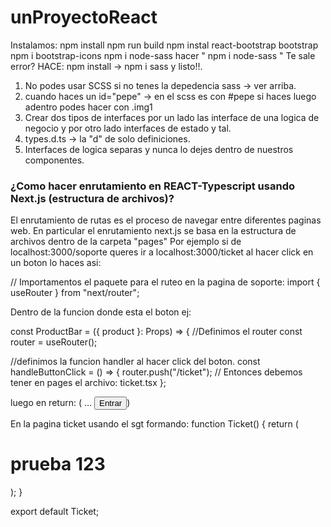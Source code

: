 # unProyectoReact
Instalamos: 
npm install
npm run build
npm instal react-bootstrap bootstrap
npm i bootstrap-icons
npm i node-sass
hacer " npm i node-sass " Te sale error?  HACE: npm install -> npm i sass y listo!!. 


1. No podes usar SCSS  si no tenes la depedencia sass -> ver arriba. 
1. cuando haces un id="pepe" -> en el scss es con #pepe si haces luego adentro podes hacer con .img1
1. Crear dos tipos de interfaces por un lado las interface de una logica de negocio y por otro lado interfaces de estado y tal.
1. types.d.ts -> la "d" de solo definiciones.
1. Interfaces de logica  separas y nunca lo dejes dentro de nuestros componentes.

###  ¿Como hacer enrutamiento en REACT-Typescript usando Next.js (estructura de archivos)?
El enrutamiento de rutas es el proceso de navegar entre diferentes paginas web. 
En particular el enrutamiento next.js se basa en la estructura de archivos dentro de la carpeta "pages"
Por ejemplo si de localhost:3000/soporte queres ir a localhost:3000/ticket al hacer click en un boton lo haces asi: 

// Importamentos el paquete para el ruteo en la pagina de soporte:
import { useRouter } from "next/router";

Dentro de la funcion donde esta el boton ej: 

const ProductBar = ({ product }: Props) => {
//Definimos el router
 const router = useRouter();

//definimos la funcion handler al hacer click del boton.
  const handleButtonClick = () => {
    router.push("/ticket"); // Entonces debemos tener en pages el archivo:  ticket.tsx 
 };

luego en return: ( ... 
		<button
          className="bg-blue-500 text-white px-6 py-3 rounded-md"
          onClick={handleButtonClick}>
          Entrar
        </button>)


En la pagina ticket usando el sgt formando: 
function Ticket() {
  return (
    <div>
      <h1> prueba 123 </h1>
    </div>
  );
}

export default Ticket;

